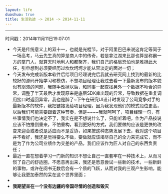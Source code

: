 ```yaml
---
layout: life
duoshuo: true
title: 生活轨迹 -> 2014 -> 2014-11-11
---
```


******
时间戳：2014年11月11日19:07:01
 + 今天是传统意义上的双十一，也就是光棍节，对于阿里巴巴来说这肯定等同于一场高考，马云先生真的算是商人中的传奇，若是拿江湖来比那也算是称霸一方的掌门人，就算天时地利人和都聚齐，我们自己的格局恐怕也是难担此大任，引申想到必须要经历过坎坎坷坷才能从容淡定的面对一切；
 + 今天发布完成新版本软件后给项目经理说完后我就去研究网上找到的最新的比较好的源码开始学习和模仿，不想项目经理让我过去看一下最新发布的版本貌似有崩溃的问题，我随手改掉以后，和同事一起查找另外一个数据不吻合的异常，调整了半天最后才发现原来是底层SDK库出现的异常，导致数据在重复调用接口时返回异常，我也是醉了~下午在研究UI设计时发现了公司竞争对手的最新版本的软件，我把链接发给项目经理，因为我发现他们的模式段位更高，以后我们可能需要跟着这种节奏，但是~~~~我就呵呵了，项目经理一句，有些事情我们也决定不了，我实在是不想说什么了，只能听着吧，作为产品按说应该不怕推倒重来，不怕重构，看到更好的方式，我们要做的应该是更快的改变来迎合或者说是适应而不是妥协，如果按这种态势发展下去，我对这个项目并不看好，我还是觉得要么不做，要做就应该竭尽自己的全力来完成它，而不是为了作为公司业绩作为交差的产品，我们应该作为匠人对自己的东西负责任；
 + 最近一直在想着学习一门新的知识不想让自己一直套牢在一种技术上，从而习惯了自己的舒适圈，不愿意再出来，我还是愿意尝试一些新的技术，一些新鲜的事物，或许在阅书无数后会有一个质的飞跃，从而对我的三观产生影响，能够让我更加泰然的呆在这个世界里面；
 + 
 + **我期望呆在一个没有边疆的帝国尽情的创造和毁灭**